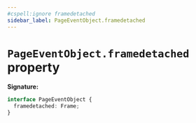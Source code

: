 ```yaml
---
#cspell:ignore framedetached
sidebar_label: PageEventObject.framedetached
---
```


# `PageEventObject.framedetached` property

**Signature:**

```typescript
interface PageEventObject {
  framedetached: Frame;
}
```
